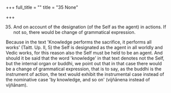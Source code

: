 +++
full_title = ""
title = "35 None"

+++


35. And on account of the designation (of the Self as the agent) in actions. If not so, there would be change of grammatical expression.

Because in the text 'Knowledge performs the sacrifice, it performs all works' (Taitt. Up. II, 5) the Self is designated as the agent in all worldly and Vedic works, for this reason also the Self must be held to be an agent. And should it be said that the word 'knowledge' in that text denotes not the Self, but the internal organ or buddhi, we point out that in that case there would be a change of grammatical expression, that is to say, as the buddhi is the instrument of action, the text would exhibit the instrumental case instead of the nominative case 'by knowledge, and so on' (vijñānena instead of vijñānam).

